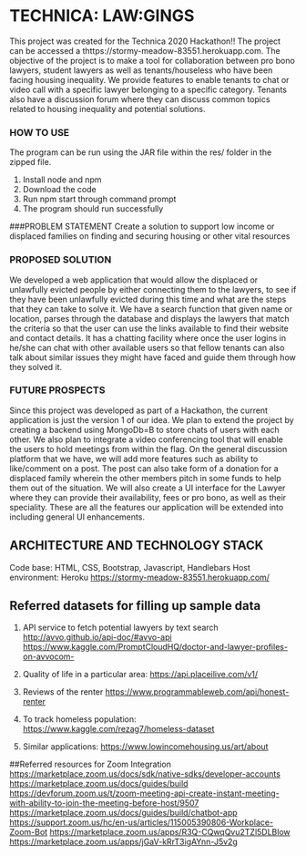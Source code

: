 # TECHNICA: LAW:GINGS


This project was created for the Technica 2020 Hackathon!!
The project can be accessed a thttps://stormy-meadow-83551.herokuapp.com.
The objective of the project is to make a tool for collaboration between pro bono lawyers, student lawyers as well as tenants/houseless who have been facing housing inequality. We provide features to enable tenants to chat or video call with a specific lawyer belonging to a specific category. Tenants also have a discussion forum where they can discuss common topics related to housing inequality and potential solutions. 

### HOW TO USE

The program can be run using the JAR file within the res/ folder in the zipped file.
1. Install node and npm
2. Download the code
3. Run npm start through command prompt
4. The program should run successfully

###PROBLEM STATEMENT
Create a solution to support low income or displaced families on finding and securing housing or other vital resources

### PROPOSED SOLUTION
We developed a web application that would allow the displaced or unlawfully evicted people by either connecting them to the lawyers, to see if they have been unlawfully evicted during this time and what are the steps that they can take to solve it. We have a search function that given name or location, parses through the database and displays the lawyers that match the criteria so that the user can use the links available to find their website and contact details. It has a chatting facility where once the user logins in he/she can chat with other available users so that fellow tenants can also talk about similar issues they might have faced and guide them through how they solved it. 

### FUTURE PROSPECTS

Since this project was developed as part of a Hackathon, the current application is just the version 1 of our idea. We plan to extend the project by creating a 
backend using MongoDb=B to store chats of users with each other. We also plan to integrate a video conferencing tool that will enable 
the users to hold meetings from within the flag. On the general discussion platform that we have, we will add more features such as ability to like/comment on a post.
The post can also take form of a donation for a displaced family wherein the other members pitch in some funds to help them out of the situation.
We will also create a UI interface for the Lawyer where they can provide their availability, fees or pro bono, as well as their speciality.
These are all the features our application will be extended into including general UI enhancements. 

## ARCHITECTURE AND TECHNOLOGY STACK
Code base: HTML, CSS, Bootstrap, Javascript, Handlebars
Host environment: Heroku https://stormy-meadow-83551.herokuapp.com/


## Referred datasets for filling up sample data
1. API service to fetch potential lawyers by text search http://avvo.github.io/api-doc/#avvo-api
https://www.kaggle.com/PromptCloudHQ/doctor-and-lawyer-profiles-on-avvocom-

2. Quality of life in a particular area:
https://api.placeilive.com/v1/

3. Reviews of the renter
https://www.programmableweb.com/api/honest-renter

4. To track homeless population:
https://www.kaggle.com/rezag7/homeless-dataset

5. Similar applications:
https://www.lowincomehousing.us/art/about



##Referred resources for Zoom Integration
https://marketplace.zoom.us/docs/sdk/native-sdks/developer-accounts
https://marketplace.zoom.us/docs/guides/build
https://devforum.zoom.us/t/zoom-meeting-api-create-instant-meeting-with-ability-to-join-the-meeting-before-host/9507
https://marketplace.zoom.us/docs/guides/build/chatbot-app
https://support.zoom.us/hc/en-us/articles/115005390806-Workplace-Zoom-Bot
https://marketplace.zoom.us/apps/R3Q-CQwqQvu2TZl5DLBlow
https://marketplace.zoom.us/apps/jGaV-kRrT3igAYnn-J5v2g
